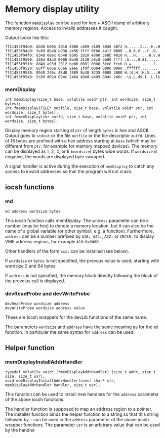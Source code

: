 # Memory display utility

The function `memDisplay` can be used for hex + ASCII dump of
arbitrary memory regions. Access to invalid addresses it caught.

Output looks like this:

    7f11453f94d0: 8b48 b905 2010 4900 c889 d189 8948 48f2 H.... .I....H..H
    7f11453f94e0: fe89 8b48 e938 eb56 ffff 0f66 441f 0000 ..H.8.V...f..D..
    7f11453f94f0: 8348 08ec 8b48 9505 2010 4800 568b 4810 H...H.... .H.V.H
    7f11453f9500: 358d 08a5 0000 8b48 3138 e8c0 eb90 ffff .5....H.81......
    7f11453f9510: 8d48 a93d 2012 be00 0001 0000 3fe8 ffeb H.=.. .......?..
    7f11453f9520: 66ff 6666 6666 2e66 1f0f 0084 0000 0000 .ffffff.........
    7f11453f9530: 8948 246c 48d8 f589 8d48 8235 0008 4800 H.l$.H..H.5....H
    7f11453f9540: 5c89 d024 894c 2464 49e0 d489 894c 246c .\$.L.d$.I..L.l$

### memDisplay

    int memDisplay(size_t base, volatile void* ptr, int wordsize, size_t bytes);
    int fmemDisplay(FILE* outfile, size_t base, volatile void* ptr, int wordsize, size_t bytes);
    int fdmemDisplay(int outfd, size_t base, volatile void* ptr, int wordsize, size_t bytes);

Display memory region starting at `ptr` of length `bytes` in hex and ASCII.
Output goes to `stdout` or the file `outfile` or the file descriptor `outfd`.
Lines of 16 bytes are prefixed with a hex address starting at `base`
(which may be different from `ptr`, for example for memory mapped devices).
The memory can be displayed as 1, 2, 4, or 8 (`wordsize`) bytes wide words.
If `wordsize` is negative, the words are displayed byte swapped.

A signal handler is active during the execution of `memDisplay` to catch any
access to invalid addresses so that the program will not crash.

## iocsh functions

### md

    md address wordsize bytes

This iocsh function calls memDisplay.
The `address` parameter can be a number (may be hex) to denote a
memory location, but it can also be the name of a global variable
(or other symbol, e.g. a function).
Furthermore, `address` can be a number prefixed by `A16:`, `A24:`,
`A32:` or `CRCSR:` to display VME address regions, for example `A16:0x8000`.

Other handlers of the form `xxx:` can be installed (see below).

If `wordsize` or `bytes` is not specified, the prevous value is used,
starting with wordsize 2 and 64 bytes.

If `address` is not specified, the memory block directly following the
block of the prevoius call is displayed.

### devReadProbe and devWriteProbe

    devReadProbe wordsize address
    devWriteProbe wordsize address value

These are iocsh wrappers for the devLib functions of the same name.

The parameters `wordsize` and `address` have the same meaning as for
the `md` function. In particular the same syntax for `address` can be used.

## Helper function

### memDisplayInstallAddrHandler

    typedef volatile void* (*memDisplayAddrHandler) (size_t addr, size_t size, size_t usr);
    void memDisplayInstallAddrHandler(const char* str, memDisplayAddrHandler handler, size_t usr);

This function can be used to install new handlers for the `address`
parameter of the above iocsh functions.

The handler function is supposed to map an address region to a pointer.
The installer function binds the helper function to a string so that
this string followed by `:` can be used in the `address` parameter of
the above iocsh wrapper functions.
The parameter `usr` is an arbitrary value that can be used by the handler.
